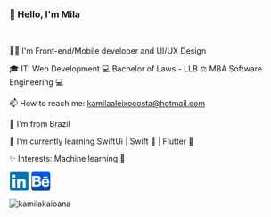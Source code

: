  ### :sunflower: Hello, I'm Mila 
 <br>
  
 :woman_technologist: I'm Front-end/Mobile developer and UI/UX Design
 
:mortar_board: IT: Web Development :computer: Bachelor of Laws - LLB :balance_scale: MBA Software Engineering :computer:
 
 📫 How to reach me: kamilaaleixocosta@hotmail.com 

:round_pushpin: I'm from Brazil

 🌱 I’m currently learning SwiftUi | Swift 🍎 | Flutter :iphone:
 
 ✨ Interests: Machine learning 🤖
 



<p align="left">
<a href="https://www.linkedin.com/in/kamilakaioana/" target="blank"><img align="center" src="https://raw.githubusercontent.com/devicons/devicon/2809b567852a4648062a2d3e7c1c531367458c0b/icons/linkedin/linkedin-original.svg" alt="lin-milla" height="35" width="35" /></a>
 <a href="https://www.behance.net/kamilakaioana" target="blank"><img align="center" src="https://raw.githubusercontent.com/devicons/devicon/2809b567852a4648062a2d3e7c1c531367458c0b/icons/behance/behance-original.svg" alt="be-milla" height="35" width="35" /></a>
</p>




<!--
**kamilakaioana/kamilakaioana** is a ✨ _special_ ✨ repository because its `README.md` (this file) appears on your GitHub profile.

Here are some ideas to get you started:

- 🔭 I’m currently working on ...
- 🌱 I’m currently learning ...
- 👯 I’m looking to collaborate on ...
- 🤔 I’m looking for help with ...
- 💬 Ask me about ...
- 📫 How to reach me: ...
- 😄 Pronouns: ...
- ⚡ Fun fact: ...
-->

<!-- api -->

<p align="center">

![kamilakaioana](https://github-readme-stats.vercel.app/api/top-langs/?username=kamilakaioana&theme=highcontrast)


</p>
